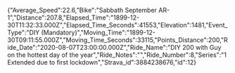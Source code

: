 {"Average_Speed":22.6,"Bike":"Sabbath September AR-1","Distance":207.8,"Elapsed_Time":"1899-12-30T11:32:33.000Z","Elapsed_Time_Seconds":41553,"Elevation":1481,"Event_Type":"DIY (Mandatory)","Moving_Time":"1899-12-30T09:11:55.000Z","Moving_Time_Seconds":33115,"Points_Distance":200,"Ride_Date":"2020-08-07T23:00:00.000Z","Ride_Name":"DIY 200 with Guy on the hottest day of the year","Ride_Notes":"","Ride_Number":8,"Series":"1 Extended due to first lockdown","Strava_id":3884238676,"id":12}